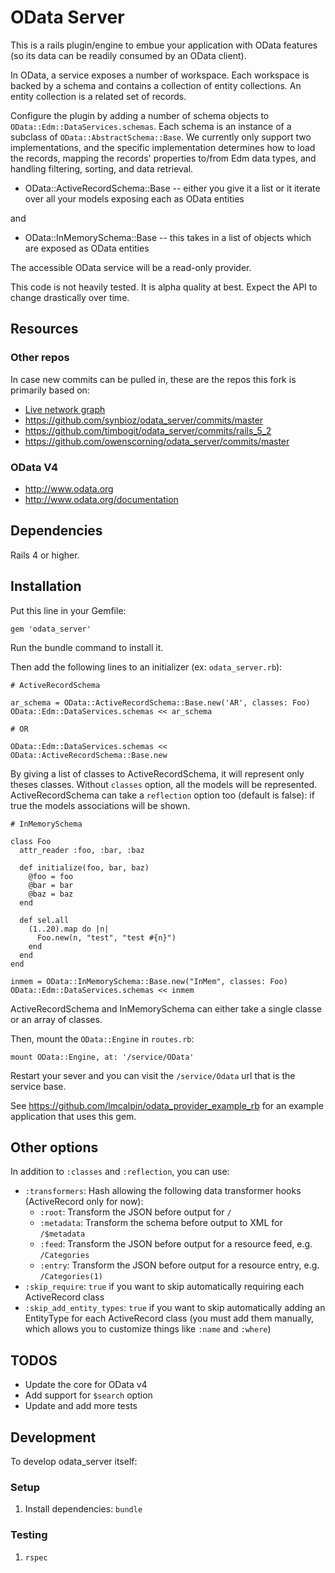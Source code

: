 # OData Server

This is a rails plugin/engine to embue your application with OData features (so its data can be readily
consumed by an OData client).

In OData, a service exposes a number of workspace. Each workspace is backed by a schema and contains
a collection of entity collections. An entity collection is a related set of records.

Configure the plugin by adding a number of schema objects to `OData::Edm::DataServices.schemas`. Each
schema is an instance of a subclass of `OData::AbstractSchema::Base`. We currently only support two
implementations, and the specific implementation determines how to load the records, mapping the
records' properties to/from Edm data types, and handling filtering, sorting, and data retrieval.

- OData::ActiveRecordSchema::Base -- either you give it a list or it iterate over all your models exposing each as OData entities

and

- OData::InMemorySchema::Base -- this takes in a list of objects which are exposed as OData entities

The accessible OData service will be a read-only provider.

This code is not heavily tested.  It is alpha quality at best. Expect the API to change drastically over time.

## Resources

### Other repos

In case new commits can be pulled in, these are the repos this fork is primarily based on:
- [Live network graph](https://github.com/synbioz/odata_server/network)
- https://github.com/synbioz/odata_server/commits/master
- https://github.com/timbogit/odata_server/commits/rails_5_2
- https://github.com/owenscorning/odata_server/commits/master

### OData V4

* http://www.odata.org
* http://www.odata.org/documentation

## Dependencies

Rails 4 or higher.

## Installation

Put this line in your Gemfile:

```
gem 'odata_server'
```

Run the bundle command to install it.

Then add the following lines to an initializer (ex: `odata_server.rb`):

```
# ActiveRecordSchema

ar_schema = OData::ActiveRecordSchema::Base.new('AR', classes: Foo)
OData::Edm::DataServices.schemas << ar_schema

# OR

OData::Edm::DataServices.schemas << OData::ActiveRecordSchema::Base.new
```

By giving a list of classes to ActiveRecordSchema, it will represent only theses classes. Without `classes` option, all the models will be represented.
ActiveRecordSchema can take a `reflection` option too (default is false): if true the models associations will be shown.

```
# InMemorySchema

class Foo
  attr_reader :foo, :bar, :baz

  def initialize(foo, bar, baz)
    @foo = foo
    @bar = bar
    @baz = baz
  end

  def sel.all
    (1..20).map do |n|
      Foo.new(n, "test", "test #{n}")
    end
  end
end

inmem = OData::InMemorySchema::Base.new("InMem", classes: Foo)
OData::Edm::DataServices.schemas << inmem
```

ActiveRecordSchema and InMemorySchema can either take a single classe or an array of classes.

Then, mount the `OData::Engine` in `routes.rb`:

```
mount OData::Engine, at: '/service/OData'
```

Restart your sever and you can visit the `/service/Odata` url that is the service base.

See https://github.com/lmcalpin/odata_provider_example_rb for an example application that
uses this gem.

## Other options

In addition to `:classes` and `:reflection`, you can use:

- `:transformers`: Hash allowing the following data transformer hooks (ActiveRecord only for now):
    - `:root`: Transform the JSON before output for `/`
    - `:metadata`: Transform the schema before output to XML for `/$metadata`
    - `:feed`: Transform the JSON before output for a resource feed, e.g. `/Categories`
    - `:entry`: Transform the JSON before output for a resource entry, e.g. `/Categories(1)`
- `:skip_require`: `true` if you want to skip automatically requiring each ActiveRecord class
- `:skip_add_entity_types`: `true` if you want to skip automatically adding an EntityType for each ActiveRecord class (you must add them manually, which allows you to customize things like `:name` and `:where`)

## TODOS

* Update the core for OData v4
* Add support for `$search` option
* Update and add more tests

## Development

To develop odata_server itself:

### Setup

1. Install dependencies: `bundle`

### Testing

1. `rspec`
